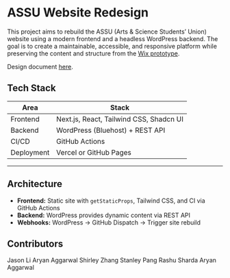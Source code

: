 # ASSU Website Redesign

This project aims to rebuild the ASSU (Arts & Science Students’ Union) website using a modern frontend and a headless WordPress backend. The goal is to create a maintainable, accessible, and responsive platform while preserving the content and structure from the [Wix prototype](https://jennykwon0712.wixsite.com/u-of-t-assu).

Design document [here](https://docs.google.com/document/d/1B0RA_o40j4AhZyEdWzGDMVanZiRAoG4CBDRSa0Lyhlo/edit?usp=sharing).

## Tech Stack

| Area       | Stack                                   |
| ---------- | --------------------------------------- |
| Frontend   | Next.js, React, Tailwind CSS, Shadcn UI |
| Backend    | WordPress (Bluehost) + REST API         |
| CI/CD      | GitHub Actions                          |
| Deployment | Vercel or GitHub Pages                  |

---

## Architecture

- **Frontend:** Static site with `getStaticProps`, Tailwind CSS, and CI via GitHub Actions
- **Backend:** WordPress provides dynamic content via REST API
- **Webhooks:** WordPress → GitHub Dispatch → Trigger site rebuild

## Contributors

Jason Li
Aryan Aggarwal
Shirley Zhang
Stanley Pang
Rashu Sharda
Aryan Aggarwal
